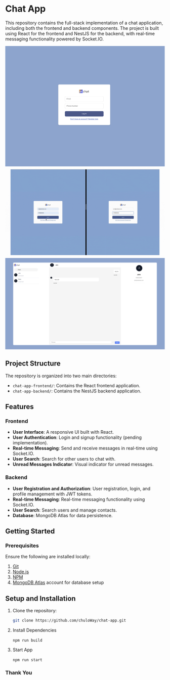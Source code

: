# Chat App

This repository contains the full-stack implementation of a chat application, including both the frontend and backend components. The project is built using React for the frontend and NestJS for the backend, with real-time messaging functionality powered by Socket.IO.

![Auth Screenshot](./assets/auth.png)
![Chat App Demo](./assets/demo.gif)
![Chat Screenshot](./assets/chat.png)


## Project Structure

The repository is organized into two main directories:

- `chat-app-frontend/`: Contains the React frontend application.
- `chat-app-backend/`: Contains the NestJS backend application.

## Features

### Frontend

- **User Interface**: A responsive UI built with React.
- **User Authentication**: Login and signup functionality (pending implementation).
- **Real-time Messaging**: Send and receive messages in real-time using Socket.IO.
- **User Search**: Search for other users to chat with.
- **Unread Messages Indicator**: Visual indicator for unread messages.

### Backend

- **User Registration and Authorization**: User registration, login, and profile management with JWT tokens.
- **Real-time Messaging**: Real-time messaging functionality using Socket.IO.
- **User Search**: Search users and manage contacts.
- **Database**: MongoDB Atlas for data persistence.

## Getting Started

### Prerequisites

Ensure the following are installed locally:

1. [Git](https://git-scm.com)
2. [Node.js](https://nodejs.org/)
3. [NPM](https://www.npmjs.com/)
4. [MongoDB Atlas](https://www.mongodb.com/cloud/atlas) account for database setup

## Setup and Installation

1. Clone the repository:

   ```bash
   git clone https://github.com/chuloWay/chat-app.git
   ```

2. Install Dependencies

    `npm run build`

3. Start App

    `npm run start`



### Thank You